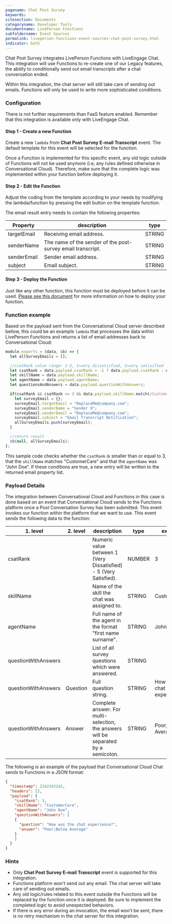 ```yaml
---
pagename: Chat Post Survey
keywords:
sitesection: Documents
categoryname: Developer Tools
documentname: LivePerson Functions
subfoldername: Event Sources
permalink: liveperson-functions-event-sources-chat-post-survey.html
indicator: both
---
```


Chat Post Survey integrates LivePerson Functions with LiveEngage Chat. This integration will use Functions to re-create one of our Legacy features, the ability to conditionally send out email transcripts after a chat conversation ended.

<div class="important">Within this integration, the chat server will still take care of sending out emails. Functions will only be used to write more sophisticated conditions.</div>

### Configuration

There is not further requirements than FaaS feature enabled. Remember that this integration is available only with LiveEngage Chat.

#### Step 1 - Create a new Function

Create a new `lambda` from **Chat Post Survey E-mail Transcript** event. The default template for this event will be selected for the function.

<div class="important">Once a Function is implemented for this specific event, any old logic outside of Functions will not be used anymore (i.e, any rules defined otherwise in Conversational Cloud). Therefore, make sure that the complete logic was implemented within your function before deploying it.</div>

#### Step 2 - Edit the Function

Adjust the coding from the template according to your needs by modifying the lambda/function by pressing the edit button on the template function.

The email result entry needs to contain the following properties:

<table>
  <thead><tr><th>Property</th><th>description</th><th>type</th></tr></thead>
  <tbody>
    <tr><td>targetEmail</td><td>Receiving email address.</td><td>STRING</td></tr>
    <tr><td>senderName</td><td>The name of the sender of the post-survey email transcript.</td><td>STRING</td></tr>
    <tr><td>senderEmail</td><td>Sender email address.</td><td>STRING</td></tr>
    <tr><td>subject</td><td>Email subject.</td><td>STRING</td></tr>
  </tbody>
</table>

#### Step 3 - Deploy the Function

Just like any other function, this function must be deployed before it can be used. [Please see this document](liveperson-functions-getting-started-your-first-function.html#deploy) for more information on how to deploy your function.
### Function example

Based on the payload sent from the Conversational Cloud server described bellow, this could be an example `lambda` that processes the data within LivePerson Functions and returns a list of email addresses back to Conversational Cloud:

```javascript
module.exports = (data, cb) => {
  let allSurveyEmails = [];

  //csatRank value range: 1-5, 1=very dissatisfied, 5=very satisified
  let csatRank = data.payload.csatRank > -1 ? data.payload.csatRank : null;
  let skillName = data.payload.skillName;
  let agentName = data.payload.agentName;
  let questionsAndAnswers = data.payload.questionWithAnswers;

  if(csatRank && csatRank <= 3 && data.payload.skillName.match(/CustomerCare/i) !== null && data.payload.agentName.match(/John Doe/i) !== null){
    let surveyEmail = {};
    surveyEmail.targetEmail = "ReplaceMe@company.com";
    surveyEmail.senderName = "Sender X";
    surveyEmail.senderEmail = "ReplaceMe@company.com";
    surveyEmail.subject = "Email Transcript Notification";
    allSurveyEmails.push(surveyEmail);
  }

  //return result
  cb(null, allSurveyEmails);
};
```

This sample code checks whether the `csatRank` is smaller than or equal to 3, that the `skillName` matches "CustomerCare" and that the `agentName` was “John Doe”. If these conditions are true, a new entry will be written to the returned email property list.

### Payload Details

The integration between Conversational Cloud and Functions in this case is done based on an event that Conversational Cloud sends to the Functions platform once a Post Conversation Survey has been submitted. This event invokes our function within the platform that we want to use. This event sends the following data to the function:

<table>
<thead><tr><th>1. level</th><th>2. level</th><th>description</th><th>type</th><th>example</th></tr></thead><tbody>
<tr><td>csatRank</td><td></td><td>Numeric value between 1 (Very Dissatisfied) - 5 (Very Satisfied).</td><td>NUMBER</td><td>3</td></tr>
<tr><td>skillName</td><td></td><td>Name of the skill the chat was assigned to.</td><td>STRING</td><td>CustomerCare</td></tr>
<tr><td>agentName</td><td></td><td>Full name of the agent in the format "first name surname".</td><td>STRING</td><td>John Doe</td></tr>
<tr><td>questionWithAnswers</td><td></td><td>List of all survey questions which were answered.</td><td>STRING</td><td></td></tr>
<tr><td>questionWithAnswers</td><td>Question</td><td>Full question string.</td><td>STRING</td><td>How was the chat experience?</td></tr>
<tr><td>questionWithAnswers</td><td>Answer</td><td>Complete answer. For multi-selection, the answers will be separated by a semicolon.</td><td>STRING</td><td>Poor;Below Average</td></tr>
</tbody></table>

The following is an example of the payload that Conversational Cloud Chat sends to Functions in a JSON format:

```json
{
  "timestamp": 2342343242,
  "headers": [],
  "payload": {
    "csatRank": 3,
    "skillName": "CustomerCare",
    "agentName": "John Doe",
    "questionWithAnswers": [
    {
      "question": "How was the chat experience?",
      "answer": "Poor;Below Average"
    }
    ]
  }
}
```

### Hints

* Only **Chat Post Survey E-mail Transcript** event is supported for this integration.
* Functions platform won't send out any email. The chat server will take care of sending out emails.
* Any old logic/rules related to this event outside the Functions will be replaced by the function once it is deployed. Be sure to implement the completed logic to avoid unexpected behaviors.
* If there is any error during an invocation, the email won't be sent, there is no retry mechanism in the chat server for this integration.

